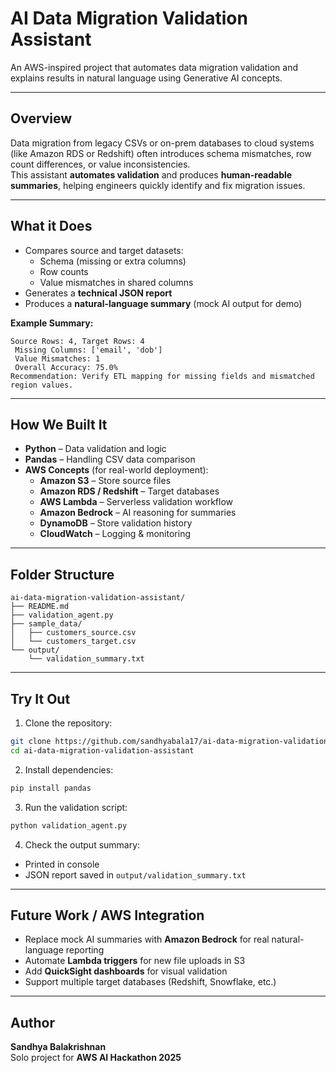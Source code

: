 # AI Data Migration Validation Assistant

An AWS-inspired project that automates data migration validation and explains results in natural language using Generative AI concepts.

---

## Overview
Data migration from legacy CSVs or on-prem databases to cloud systems (like Amazon RDS or Redshift) often introduces schema mismatches, row count differences, or value inconsistencies.  
This assistant **automates validation** and produces **human-readable summaries**, helping engineers quickly identify and fix migration issues.

---

##  What it Does
- Compares source and target datasets:
  - Schema (missing or extra columns)
  - Row counts
  - Value mismatches in shared columns
- Generates a **technical JSON report**
- Produces a **natural-language summary** (mock AI output for demo)

**Example Summary:**
```
Source Rows: 4, Target Rows: 4
 Missing Columns: ['email', 'dob']
 Value Mismatches: 1
 Overall Accuracy: 75.0%
Recommendation: Verify ETL mapping for missing fields and mismatched region values.
```

---

##  How We Built It
- **Python** – Data validation and logic
- **Pandas** – Handling CSV data comparison
- **AWS Concepts** (for real-world deployment):
  - **Amazon S3** – Store source files
  - **Amazon RDS / Redshift** – Target databases
  - **AWS Lambda** – Serverless validation workflow
  - **Amazon Bedrock** – AI reasoning for summaries
  - **DynamoDB** – Store validation history
  - **CloudWatch** – Logging & monitoring

---

##  Folder Structure
```
ai-data-migration-validation-assistant/
├── README.md
├── validation_agent.py
├── sample_data/
│   ├── customers_source.csv
│   └── customers_target.csv
└── output/
    └── validation_summary.txt
```

---

##  Try It Out
1. Clone the repository:
```bash
git clone https://github.com/sandhyabala17/ai-data-migration-validation-assistant.git
cd ai-data-migration-validation-assistant
```
2. Install dependencies:
```bash
pip install pandas
```
3. Run the validation script:
```bash
python validation_agent.py
```
4. Check the output summary:
- Printed in console  
- JSON report saved in `output/validation_summary.txt`

---

##  Future Work / AWS Integration
- Replace mock AI summaries with **Amazon Bedrock** for real natural-language reporting  
- Automate **Lambda triggers** for new file uploads in S3  
- Add **QuickSight dashboards** for visual validation  
- Support multiple target databases (Redshift, Snowflake, etc.)

---

##  Author
**Sandhya Balakrishnan**  
Solo project for **AWS AI Hackathon 2025**
